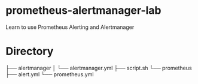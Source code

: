 ﻿# prometheus-alertmanager-lab
Learn to use Prometheus Alerting and Alertmanager

# Directory
├── alertmanager
│   └── alertmanager.yml
├── script.sh
└── prometheus
    ├── alert.yml
    └── prometheus.yml